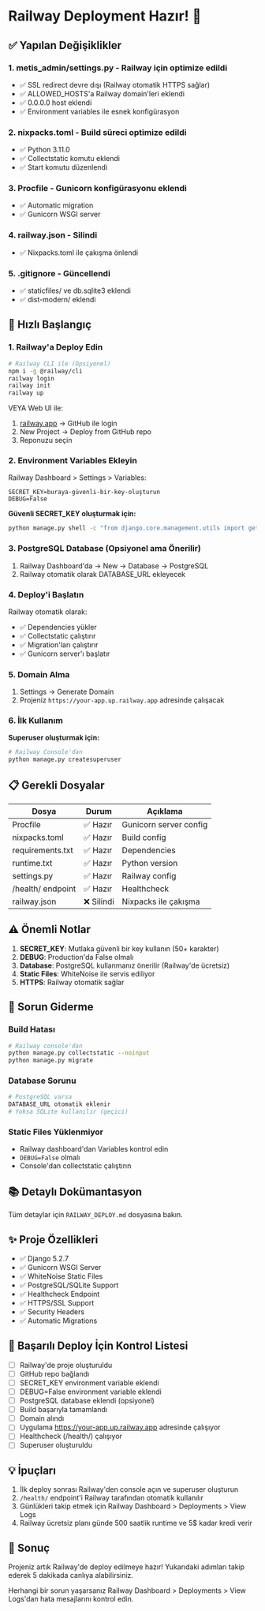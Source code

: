 # Railway Deployment Hazır! 🚀

## ✅ Yapılan Değişiklikler

### 1. **metis_admin/settings.py** - Railway için optimize edildi
- ✅ SSL redirect devre dışı (Railway otomatik HTTPS sağlar)
- ✅ ALLOWED_HOSTS'a Railway domain'leri eklendi
- ✅ 0.0.0.0 host eklendi
- ✅ Environment variables ile esnek konfigürasyon

### 2. **nixpacks.toml** - Build süreci optimize edildi
- ✅ Python 3.11.0
- ✅ Collectstatic komutu eklendi
- ✅ Start komutu düzenlendi

### 3. **Procfile** - Gunicorn konfigürasyonu eklendi
- ✅ Automatic migration
- ✅ Gunicorn WSGI server

### 4. **railway.json** - Silindi
- ✅ Nixpacks.toml ile çakışma önlendi

### 5. **.gitignore** - Güncellendi
- ✅ staticfiles/ ve db.sqlite3 eklendi
- ✅ dist-modern/ eklendi

## 🚀 Hızlı Başlangıç

### 1. Railway'a Deploy Edin

```bash
# Railway CLI ile (Opsiyonel)
npm i -g @railway/cli
railway login
railway init
railway up
```

VEYA Web UI ile:
1. [railway.app](https://railway.app) → GitHub ile login
2. New Project → Deploy from GitHub repo
3. Reponuzu seçin

### 2. Environment Variables Ekleyin

Railway Dashboard > Settings > Variables:

```
SECRET_KEY=buraya-güvenli-bir-key-oluşturun
DEBUG=False
```

**Güvenli SECRET_KEY oluşturmak için:**
```bash
python manage.py shell -c "from django.core.management.utils import get_random_secret_key; print(get_random_secret_key())"
```

### 3. PostgreSQL Database (Opsiyonel ama Önerilir)

1. Railway Dashboard'da → New → Database → PostgreSQL
2. Railway otomatik olarak DATABASE_URL ekleyecek

### 4. Deploy'i Başlatın

Railway otomatik olarak:
- ✅ Dependencies yükler
- ✅ Collectstatic çalıştırır
- ✅ Migration'ları çalıştırır
- ✅ Gunicorn server'ı başlatır

### 5. Domain Alma

1. Settings → Generate Domain
2. Projeniz `https://your-app.up.railway.app` adresinde çalışacak

### 6. İlk Kullanım

**Superuser oluşturmak için:**
```bash
# Railway Console'dan
python manage.py createsuperuser
```

## 📋 Gerekli Dosyalar

| Dosya | Durum | Açıklama |
|-------|-------|----------|
| Procfile | ✅ Hazır | Gunicorn server config |
| nixpacks.toml | ✅ Hazır | Build config |
| requirements.txt | ✅ Hazır | Dependencies |
| runtime.txt | ✅ Hazır | Python version |
| settings.py | ✅ Hazır | Railway config |
| /health/ endpoint | ✅ Hazır | Healthcheck |
| railway.json | ❌ Silindi | Nixpacks ile çakışma |

## ⚠️ Önemli Notlar

1. **SECRET_KEY**: Mutlaka güvenli bir key kullanın (50+ karakter)
2. **DEBUG**: Production'da False olmalı
3. **Database**: PostgreSQL kullanmanız önerilir (Railway'de ücretsiz)
4. **Static Files**: WhiteNoise ile servis ediliyor
5. **HTTPS**: Railway otomatik sağlar

## 🐛 Sorun Giderme

### Build Hatası
```bash
# Railway console'dan
python manage.py collectstatic --noinput
python manage.py migrate
```

### Database Sorunu
```bash
# PostgreSQL varsa
DATABASE_URL otomatik eklenir
# Yoksa SQLite kullanılır (geçici)
```

### Static Files Yüklenmiyor
- Railway dashboard'dan Variables kontrol edin
- `DEBUG=False` olmalı
- Console'dan collectstatic çalıştırın

## 📚 Detaylı Dokümantasyon

Tüm detaylar için `RAILWAY_DEPLOY.md` dosyasına bakın.

## ✨ Proje Özellikleri

- ✅ Django 5.2.7
- ✅ Gunicorn WSGI Server
- ✅ WhiteNoise Static Files
- ✅ PostgreSQL/SQLite Support
- ✅ Healthcheck Endpoint
- ✅ HTTPS/SSL Support
- ✅ Security Headers
- ✅ Automatic Migrations

## 🎉 Başarılı Deploy İçin Kontrol Listesi

- [ ] Railway'de proje oluşturuldu
- [ ] GitHub repo bağlandı
- [ ] SECRET_KEY environment variable eklendi
- [ ] DEBUG=False environment variable eklendi
- [ ] PostgreSQL database eklendi (opsiyonel)
- [ ] Build başarıyla tamamlandı
- [ ] Domain alındı
- [ ] Uygulama https://your-app.up.railway.app adresinde çalışıyor
- [ ] Healthcheck (/health/) çalışıyor
- [ ] Superuser oluşturuldu

## 💡 İpuçları

1. İlk deploy sonrası Railway'den console açın ve superuser oluşturun
2. `/health/` endpoint'i Railway tarafından otomatik kullanılır
3. Günlükleri takip etmek için Railway Dashboard > Deployments > View Logs
4. Railway ücretsiz planı günde 500 saatlik runtime ve 5$ kadar kredi verir

## 🎯 Sonuç

Projeniz artık Railway'de deploy edilmeye hazır! Yukarıdaki adımları takip ederek 5 dakikada canlıya alabilirsiniz.

Herhangi bir sorun yaşarsanız Railway Dashboard > Deployments > View Logs'dan hata mesajlarını kontrol edin.

